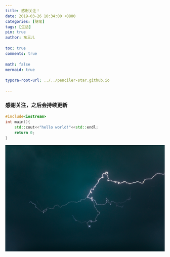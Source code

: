 ```yaml
---
title: 感谢关注！
date: 2019-03-26 10:34:00 +0800
categories: [随笔]
tags: [生活]
pin: true
author: 东三儿

toc: true
comments: true

math: false
mermaid: true

typora-root-url: ../../penciler-star.github.io
 
---
```


### 感谢关注，之后会持续更新

```c++
#include<iostream>
int main(){
	std::cout<<"hello world!"<<std::endl;
	return 0;
}
```

![lightning](../assets/blog_res/2019-03-26-hello-world.assets/lightning.jpg)
